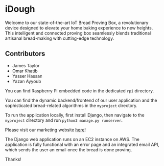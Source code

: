 # iDough

Welcome to our state-of-the-art IoT Bread Proving Box, a revolutionary device designed to elevate your home baking experience to new heights. This intelligent and connected proving box seamlessly blends traditional artisanal bread-making with cutting-edge technology.

## Contributors

- James Taylor
- Omar Khatib
- Yasser Hassan
- Yazan Ayyoub

You can find Raspberry Pi embedded code in the dedicated `rpi` directory.

You can find the dynamic backend/frontend of our user application and the sophisticated bread-related algorithms in the `myproject` directory.

To run the application locally, first install Django, then navigate to the `myproject` directory and run `python3 manage.py runserver`.

Please visit our marketing website <a href="https://ya9218.wixsite.com/idough" target="_blank">here</a>!

The Django web application runs on an EC2 instance on AWS. The application is fully functional with an error page and an integrated email API, which sends the user an email once the bread is done proving.

Thanks!

